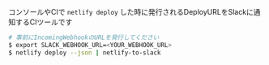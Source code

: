 コンソールやCIで `netlify deploy` した時に発行されるDeployURLをSlackに通知するCIツールです

```bash
# 事前にIncomingWebhookのURLを発行してください
$ export SLACK_WEBHOOK_URL=<YOUR_WEBHOOK_URL>
$ netlify deploy --json | netlify-to-slack
```
